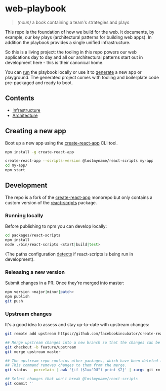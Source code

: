 # web-playbook

> _(noun)_ a book containing a team's strategies and plays

This repo is the foundation of how we build for the web. It documents, by example, our key plays (architectural patterns for building web apps). In addition the playbook provides a single unified infrastructure.

So this is a living project: the tooling in this repo powers our web applications day to day and all our architectural patterns start out in development here - this is their canonical home.

You can [run](#development) the playbook locally or use it to [generate](#creating-a-new-app) a new app or playground. The generated project comes with tooling and boilerplate code pre-packaged and ready to boot.

## Contents 

- [Infrastructure](https://github.com/lostmyname-labs/create-lmn-app/tree/master/packages/react-scripts/)
- [Architecture](https://github.com/lostmyname-labs/create-lmn-app/tree/master/packages/react-scripts/template)

## Creating a new app

Boot up a new app using the [create-react-app](https://www.npmjs.com/package/create-react-app) CLI tool.

```sh
npm install -g create-react-app

create-react-app --scripts-version @lostmyname/react-scripts my-app
cd my-app/
npm start
```

## Development

The repo is a fork of the [create-react-app](https://github.com/facebookincubator/create-react-app) monorepo but only contains  a custom version of the [react-scripts](https://www.npmjs.com/package/react-scripts) package.

### Running locally

Before publishing to npm you can develop locally:

```sh
cd packages/react-scripts
npm install
node ./bin/react-scripts <start|build|test>
```

(The paths configuration [detects](https://github.com/lostmyname-labs/react-scripts/blob/master/packages/react-scripts/config/paths.js#L79) if react-scripts is being run in development).

### Releasing a new version

Submit changes in a PR. Once they're merged into master:

```sh
npm version <major|minor|patch>
npm publish
git push
```

### Upstream changes

It's a good idea to assess and stay up-to-date with upstream changes:

```sh
git remote add upstream https://github.com/facebookincubator/create-react-app.git

## Merge upstream changes into a new branch so that the changes can be reviewed in a PR.
git checkout -b feature/upstream
git merge upstream master

## The upstream repo contains other packages, which have been deleted from this repo.
## This command removes changes to them from the merge.
git status --porcelain | awk '{if ($1=="DU") print $2}' | xargs git rm

## Select changes that won't break @lostmyname/react-scripts
git commit ''
```
